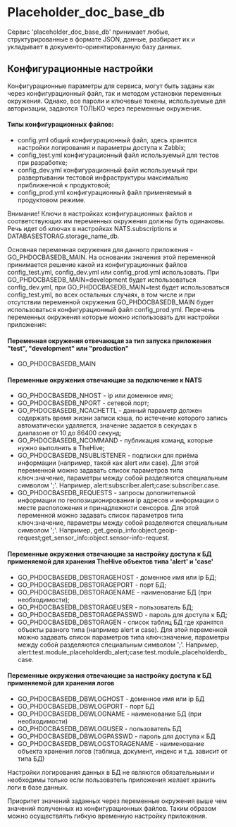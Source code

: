 # Placeholder_doc_base_db

Сервис 'placeholder_doc_base_db' принимает любые, структурированные в формате JSON, данные, разбирает их и укладывает в документо-ориентированную базу данных.

## Конфигурационные настройки

Конфигурационные параметры для сервиса, могут быть заданы как через конфигурационный файл, так и методом установки переменных окружения. Однако, все пароли и ключевые токены, используемые для авторизации, задаются ТОЛЬКО через переменные окружения.

#### Типы конфигурационных файлов:

- config.yml общий конфигурационный файл, здесь хранятся настройки логирования и параметры доступа к Zabbix;
- config_test.yml конфигурационный файл используемый для тестов при разработке;
- config_dev.yml конфигурационный файл используемый при развертывании тестовой инфраструктуры максимально приближенной к продуктовой;
- config_prod.yml конфигурационный файл применяемый в продуктовом режиме.

Внимание!
Ключи в настройках конфигурационных файлов и соответствующих им переменных окружения должны буть одинаковы. Речь идет об ключах в настройках NATS.subscriptions и DATABASESTORAG.storage_name_db.

Основная переменная окружения для данного приложения - GO_PHDOCBASEDB_MAIN. На основании значения этой переменной принимается решение какой из конфигурационных файлов config_test.yml, config_dev.yml или config_prod.yml использовать. При GO_PHDOCBASEDB_MAIN=development будет использоваться config_dev.yml, при GO_PHDOCBASEDB_MAIN=test будет использоваться config_test.yml, во всех остальных случаях, в том числе и при отсутствии переменной окружения GO_PHDOCBASEDB_MAIN будет использоваться конфигурационный файл config_prod.yml. Перечень переменных окружения которые можно использовать для настройки приложения:

#### Переменная окружения отвечающая за тип запуска приложения "test", "development" или "production"

- GO_PHDOCBASEDB_MAIN

#### Переменные окружения отвечающие за подключение к NATS

- GO_PHDOCBASEDB_NHOST - ip или доменное имя;
- GO_PHDOCBASEDB_NPORT - сетевой порт;
- GO_PHDOCBASEDB_NCACHETTL - данный параметр должен содержать время жизни записи
  кэша, по истечение которого запись автоматически удаляется, значение задается
  в секундах в диапазоне от 10 до 86400 секунд;
- GO_PHDOCBASEDB_NCOMMAND - публикация команд, которые нужно выполнить в TheHive;
- GO_PHDOCBASEDB_NSUBLISTENER - подписки для приёма информации (например, такой как alert или case). Для этой переменной можно задавать список параметров типа ключ:значение, параметры между собой разделяются специальным символом ';'.
  Например, alert:subscriber.alert;case:subscriber.case.
- GO_PHDOCBASEDB_REQUESTS - запросы дополнительной информации по геопозиционировании ip адресов и информации о месте расположения и принадлежноти сенсоров. Для этой переменной можно задавать список параметров типа ключ:значение, параметры между собой разделяются специальным символом ';'.
  Например, get_geoip_info:object.geoip-request;get_sensor_info:object.sensor-info-request.

#### Переменные окружения отвечающие за настройку доступа к БД применяемой для хранения TheHive объектов типа 'alert' и 'case'

- GO_PHDOCBASEDB_DBSTORAGEHOST - доменное имя или ip БД;
- GO_PHDOCBASEDB_DBSTORAGEPORT - порт БД;
- GO_PHDOCBASEDB_DBSTORAGENAME - наименование БД (при необходимости);
- GO_PHDOCBASEDB_DBSTORAGEUSER - пользователь БД;
- GO_PHDOCBASEDB_DBSTORAGEPASSWD - пароль для доступа к БД;
- GO_PHDOCBASEDB_DBSTORAGEN - список таблиц БД где хранятся объекты разного типа (например alert и case). Для этой переменной можно задавать список параметров типа ключ:значение, параметры между собой разделяются специальным символом ';'.
  Например, alert:test.module_placeholderdb_alert;case:test.module_placeholderdb_case.

#### Переменные окружения отвечающие за настройку доступа к БД применяемой для хранения логов

- GO_PHDOCBASEDB_DBWLOGHOST - доменное имя или ip БД
- GO_PHDOCBASEDB_DBWLOGPORT - порт БД
- GO_PHDOCBASEDB_DBWLOGNAME - наименование БД (при необходимости)
- GO_PHDOCBASEDB_DBWLOGUSER - пользователь БД
- GO_PHDOCBASEDB_DBWLOGPASSWD - пароль для доступа к БД
- GO_PHDOCBASEDB_DBWLOGSTORAGENAME - наименование объекта хранения логов (таблица, документ, индекс и т.д. зависит от типа БД)

Настройки логирования данных в БД не являются обязательными и необходимы только если пользователь приложения желает хранить логи в базе данных.

Приоритет значений заданных через переменные окружения выше чем значений полученных из конфигурационных файлов. Таким образом можно осуществлять гибкую временную настройку приложения.
